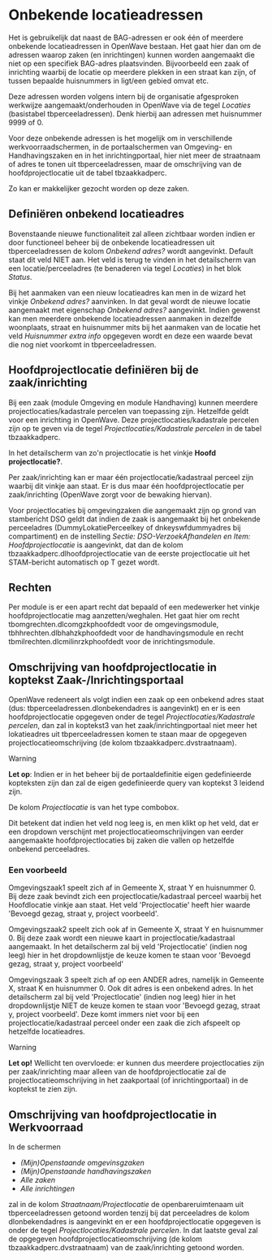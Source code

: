 # Onbekende locatieadressen

Het is gebruikelijk dat naast de BAG-adressen er ook één of meerdere onbekende locatieadressen in OpenWave bestaan. Het gaat hier dan om de adressen waarop zaken (en inrichtingen) kunnen worden aangemaakt die niet op een specifiek BAG-adres plaatsvinden. Bijvoorbeeld een zaak of inrichting waarbij de locatie op meerdere plekken in een straat kan zijn, of tussen bepaalde huisnummers in ligt/een gebied omvat etc.

Deze adressen worden volgens intern bij de organisatie afgesproken werkwijze aangemaakt/onderhouden in OpenWave via de tegel _Locaties_ (basistabel tbperceeladressen). Denk hierbij aan adressen met huisnummer 9999 of 0.

Voor deze onbekende adressen is het mogelijk om in verschillende werkvoorraadschermen, in de portaalschermen van Omgeving- en Handhavingszaken en in het inrichtingportaal, hier niet meer de straatnaam of adres te tonen uit tbperceeladressen, maar de omschrijving van de hoofdprojectlocatie uit de tabel tbzaakkadperc.

Zo kan er makkelijker gezocht worden op deze zaken.

## Definiëren onbekend locatieadres

Bovenstaande nieuwe functionaliteit zal alleen zichtbaar worden indien er door functioneel beheer bij de onbekende locatieadressen uit tbperceeladressen de kolom _Onbekend adres?_ wordt aangevinkt. Default staat dit veld NIET aan.
Het veld is terug te vinden in het detailscherm van een locatie/perceeladres (te benaderen via tegel _Locaties_) in het blok _Status_.

Bij het aanmaken van een nieuw locatieadres kan men in de wizard het vinkje _Onbekend adres?_ aanvinken. In dat geval wordt de nieuwe locatie aangemaakt met eigenschap _Onbekend adres?_ aangevinkt. Indien gewenst kan men meerdere onbekende locatieadressen aanmaken in dezelfde woonplaats, straat en huisnummer mits bij het aanmaken van de locatie het veld _Huisnummer extra info_ opgegeven wordt en deze een waarde bevat die nog niet voorkomt in tbperceeladressen.

## Hoofdprojectlocatie definiëren bij de zaak/inrichting

Bij een zaak (module Omgeving en module Handhaving) kunnen meerdere projectlocaties/kadastrale percelen van toepassing zijn. Hetzelfde geldt voor een inrichting in OpenWave. Deze projectlocaties/kadastrale percelen zijn op te geven via de tegel _Projectlocaties/Kadastrale percelen_ in de tabel tbzaakkadperc.

In het detailscherm van zo'n projectlocatie is het vinkje **Hoofd projectlocatie?**.

Per zaak/inrichting kan er maar één projectlocatie/kadastraal perceel zijn waarbij dit vinkje aan staat. Er is dus maar één hoofdprojectlocatie per zaak/inrichting (OpenWave zorgt voor de bewaking hiervan).

Voor projectlocaties bij omgevingzaken die aangemaakt zijn op grond van stambericht DSO geldt dat indien de zaak is aangemaakt bij het onbekende perceeladres (DummyLokatiePerceelkey of dnkeyswfdummyadres bij compartiment) en de instelling _Sectie: DSO-VerzoekAfhandelen en Item: Hoofdprojectlocatie_ is aangevinkt, dat dan de kolom tbzaakkadperc.dlhoofdprojectlocatie van de eerste projectlocatie uit het STAM-bericht automatisch op T gezet wordt.

## Rechten

Per module is er een apart recht dat bepaald of een medewerker het vinkje hoofdprojectlocatie mag aanzetten/weghalen. Het gaat hier om recht tbomgrechten.dlcomgzkphoofdedt voor de omgevingsmodule, tbhhrechten.dlbhahzkphoofdedt voor de handhavingsmodule en recht tbmilrechten.dlcmilinrzkphoofdedt voor de inrichtingsmodule.

## Omschrijving van hoofdprojectlocatie in koptekst Zaak-/Inrichtingsportaal

OpenWave redeneert als volgt indien een zaak op een onbekend adres staat (dus: tbperceeladressen.dlonbekendadres is aangevinkt) en er is een hoofdprojectlocatie opgegeven onder de tegel _Projectlocaties/Kadastrale percelen_, dan zal in koptekst3 van het zaak/inrichtingportaal niet meer het lokatieadres uit tbperceeladressen komen te staan maar de opgegeven projectlocatieomschrijving (de kolom tbzaakkadperc.dvstraatnaam).

> [!WARNING]
> **Let op**: Indien er in het beheer bij de portaaldefinitie eigen gedefinieerde kopteksten zijn dan zal de eigen gedefinieerde query van koptekst 3 leidend zijn.

De kolom _Projectlocatie_ is van het type combobox.

Dit betekent dat indien het veld nog leeg is, en men klikt op het veld, dat er een dropdown verschijnt met projectlocatieomschrijvingen van eerder aangemaakte hoofdprojectlocaties bij zaken die vallen op hetzelfde onbekend perceeladres.

### Een voorbeeld

Omgevingszaak1 speelt zich af in Gemeente X, straat Y en huisnummer 0.
Bij deze zaak bevindt zich een projectlocatie/kadastraal perceel waarbij het Hoofdlocatie vinkje aan staat. Het veld 'Projectlocatie' heeft hier waarde
'Bevoegd gezag, straat y, project voorbeeld'.

Omgevingszaak2 speelt zich ook af in Gemeente X, straat Y en huisnummer 0.
Bij deze zaak wordt een nieuwe kaart in projectlocatie/kadastraal aangemaakt. In het detailscherm zal bij veld 'Projectlocatie' (indien nog leeg) hier in
het dropdownlijstje de keuze komen te staan voor 'Bevoegd gezag, straat y, project voorbeeld'

Omgevingszaak 3 speelt zich af op een ANDER adres, namelijk in Gemeente X, straat K en huisnummer 0. Ook dit adres is een onbekend adres.
In het detailscherm zal bij veld 'Projectlocatie' (indien nog leeg) hier in het dropdownlijstje NIET de keuze komen te staan voor 'Bevoegd gezag, straat y,
project voorbeeld'. Deze komt immers niet voor bij een projectlocatie/kadastraal perceel onder een zaak die zich afspeelt op hetzelfde locatieadres.

> [!WARNING]
> **Let op!** Wellicht ten overvloede: er kunnen dus meerdere projectlocaties zijn per zaak/inrichting maar alleen van de hoofdprojectlocatie zal de projectlocatieomschrijving in het zaakportaal (of inrichtingportaal) in de koptekst te zien zijn.

## Omschrijving van hoofdprojectlocatie in Werkvoorraad

In de schermen

- _(Mijn)Openstaande omgevinsgzaken_
- _(Mijn)Openstaande handhavingszaken_
- _Alle zaken_
- _Alle inrichtingen_

zal in de kolom _Straatnaam/Projectlocatie_ de openbareruimtenaam uit tbperceeladressen getoond worden tenzij bij dat perceeladres de kolom dlonbekendadres is aangevinkt en er een hoofdprojectlocatie opgegeven is onder de tegel _Projectlocaties/Kadastrale percelen_. In dat laatste geval zal de opgegeven hoofdprojectlocatieomschrijving (de kolom tbzaakkadperc.dvstraatnaam) van de zaak/inrichting getoond worden.
